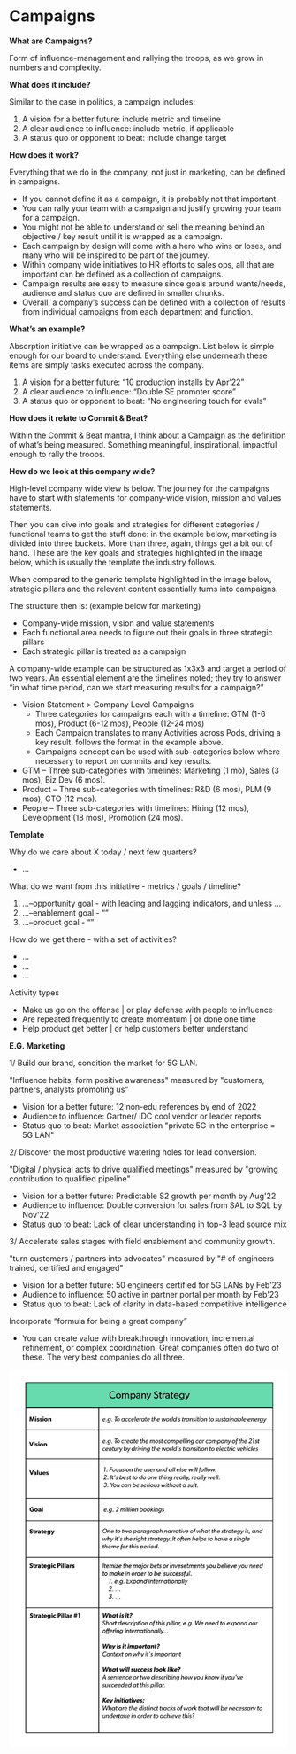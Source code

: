 # Campaigns

**What are Campaigns?**

Form of influence-management and rallying the troops, as we grow in numbers and complexity.

**What does it include?**

Similar to the case in politics, a campaign includes:

1. A vision for a better future: include metric and timeline
2. A clear audience to influence: include metric, if applicable
3. A status quo or opponent to beat: include change target

**How does it work?**

Everything that we do in the company, not just in marketing, can be defined in campaigns.

- If you cannot define it as a campaign, it is probably not that important.
- You can rally your team with a campaign and justify growing your team for a campaign.
- You might not be able to understand or sell the meaning behind an objective / key result until it is wrapped as a campaign.
- Each campaign by design will come with a hero who wins or loses, and many who will be inspired to be part of the journey.
- Within company wide initiatives to HR efforts to sales ops, all that are important can be defined as a collection of campaigns.
- Campaign results are easy to measure since goals around wants/needs, audience and status quo are defined in smaller chunks.
- Overall, a company’s success can be defined with a collection of results from individual campaigns from each department and function.

**What’s an example?**

Absorption initiative can be wrapped as a campaign. List below is simple enough for our board to understand. Everything else underneath these items are simply tasks executed across the company.

1. A vision for a better future: “10 production installs by Apr’22”
2. A clear audience to influence: “Double SE promoter score”
3. A status quo or opponent to beat: “No engineering touch for evals”

**How does it relate to Commit & Beat?**

Within the Commit & Beat mantra, I think about a Campaign as the definition of what’s being measured. Something meaningful, inspirational, impactful enough to rally the troops.

**How do we look at this company wide?**

High-level company wide view is below. The journey for the campaigns have to start with statements for company-wide vision, mission and values statements.

Then you can dive into goals and strategies for different categories / functional teams to get the stuff done: in the example below, marketing is divided into three buckets. More than three, again, things get a bit out of hand. These are the key goals and strategies highlighted in the image below, which is usually the template the industry follows.

When compared to the generic template highlighted in the image below, strategic pillars and the relevant content essentially turns into campaigns.

The structure then is: (example below for marketing)

- Company-wide mission, vision and value statements
- Each functional area needs to figure out their goals in three strategic pillars
- Each strategic pillar is treated as a campaign

A company-wide example can be structured as 1x3x3 and target a period of two years. An essential element are the timelines noted; they try to answer “in what time period, can we start measuring results for a campaign?”

- Vision Statement > Company Level Campaigns
   - Three categories for campaigns each with a timeline: GTM (1-6 mos), Product (6-12 mos), People (12-24 mos)
   - Each Campaign translates to many Activities across Pods, driving a key result, follows the format in the example above.
   - Campaigns concept can be used with sub-categories below where necessary to report on commits and key results.
- GTM – Three sub-categories with timelines: Marketing (1 mo), Sales (3 mos), Biz Dev (6 mos).
- Product – Three sub-categories with timelines: R&D (6 mos), PLM (9 mos), CTO (12 mos).
- People – Three sub-categories with timelines: Hiring (12 mos), Development (18 mos), Promotion (24 mos).

**Template**

Why do we care about X today / next few quarters?

- ...

What do we want from this initiative - metrics / goals / timeline?

1. ...–opportunity goal - with leading and lagging indicators, and unless …
2. …–enablement goal - “”
3. …–product goal - “”

How do we get there - with a set of activities?

- …
- …
- …

Activity types

- Make us go on the offense | or play defense with people to influence
- Are repeated frequently to create momentum | or done one time
- Help product get better | or help customers better understand

**E.G. Marketing**

1/ Build our brand, condition the market for 5G LAN.

"Influence habits, form positive awareness" measured by "customers, partners, analysts promoting us"

- Vision for a better future: 12 non-edu references by end of 2022
- Audience to influence: Gartner/ IDC cool vendor or leader reports
- Status quo to beat: Market association "private 5G in the enterprise = 5G LAN"

2/ Discover the most productive watering holes for lead conversion.

"Digital / physical acts to drive qualified meetings" measured by "growing contribution to qualified pipeline"

- Vision for a better future: Predictable S2 growth per month by Aug'22
- Audience to influence: Double conversion for sales from SAL to SQL by Nov'22
- Status quo to beat: Lack of clear understanding in top-3 lead source mix

3/ Accelerate sales stages with field enablement and community growth.

"turn customers / partners into advocates" measured by "# of engineers trained, certified and engaged"

- Vision for a better future: 50 engineers certified for 5G LANs by Feb'23
- Audience to influence: 50 active in partner portal per month by Feb'23
- Status quo to beat: Lack of clarity in data-based competitive intelligence

Incorporate “formula for being a great company”

- You can create value with breakthrough innovation, incremental refinement, or complex coordination. Great companies often do two of these. The very best companies do all three.

![Image.jpeg](1%20Campaigns.assets/Image.jpeg)

